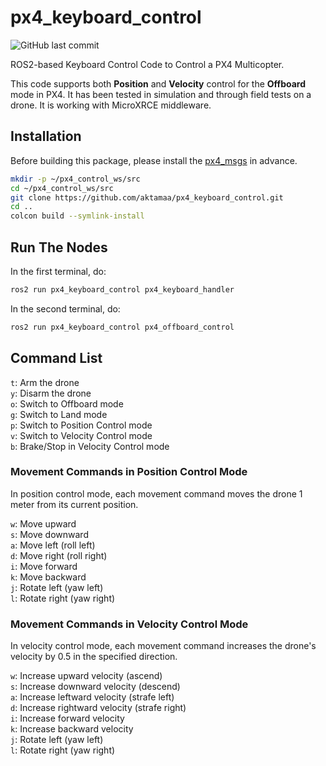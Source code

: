 # px4_keyboard_control
![GitHub last commit](https://img.shields.io/github/last-commit/aktamaa/px4_keyboard_control)

ROS2-based Keyboard Control Code to Control a PX4 Multicopter.

This code supports both **Position** and **Velocity** control for the **Offboard** mode in PX4. It has been tested in simulation and through field tests on a drone. It is working with MicroXRCE middleware.

## Installation
Before building this package, please install the [px4_msgs](https://github.com/PX4/px4_msgs) in advance.
```bash
mkdir -p ~/px4_control_ws/src
cd ~/px4_control_ws/src
git clone https://github.com/aktamaa/px4_keyboard_control.git
cd ..
colcon build --symlink-install
```

## Run The Nodes
In the first terminal, do:
```bash
ros2 run px4_keyboard_control px4_keyboard_handler
```

In the second terminal, do:
```bash
ros2 run px4_keyboard_control px4_offboard_control
```

## Command List
`t`: Arm the drone  
`y`: Disarm the drone  
`o`: Switch to Offboard mode  
`g`: Switch to Land mode  
`p`: Switch to Position Control mode  
`v`: Switch to Velocity Control mode  
`b`: Brake/Stop in Velocity Control mode 

### Movement Commands in Position Control Mode
In position control mode, each movement command moves the drone 1 meter from its current position.

`w`: Move upward  
`s`: Move downward  
`a`: Move left (roll left)  
`d`: Move right (roll right)  
`i`: Move forward  
`k`: Move backward  
`j`: Rotate left (yaw left)  
`l`: Rotate right (yaw right)  

### Movement Commands in Velocity Control Mode
In velocity control mode, each movement command increases the drone's velocity by 0.5 in the specified direction.

`w`: Increase upward velocity (ascend)  
`s`: Increase downward velocity (descend)  
`a`: Increase leftward velocity (strafe left)  
`d`: Increase rightward velocity (strafe right)  
`i`: Increase forward velocity  
`k`: Increase backward velocity  
`j`: Rotate left (yaw left)  
`l`: Rotate right (yaw right)  
